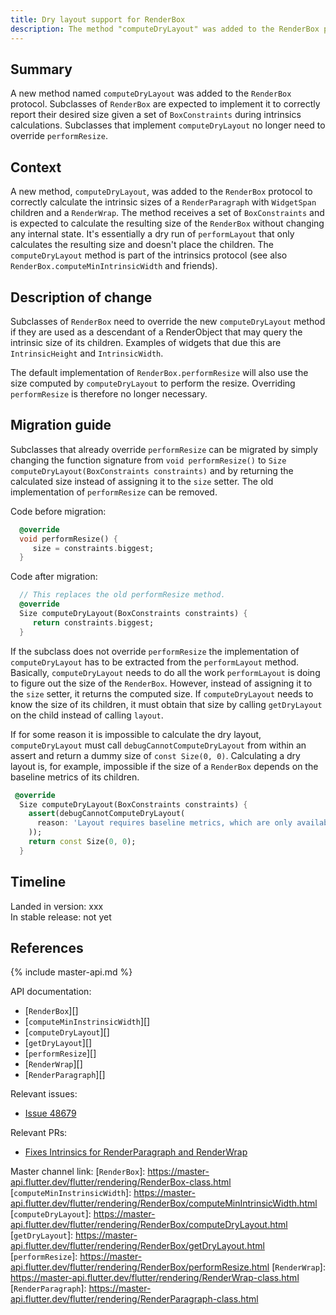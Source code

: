 ```yaml
---
title: Dry layout support for RenderBox
description: The method "computeDryLayout" was added to the RenderBox protocol to correctly calculate its intrinsic size in certain situations.
---
```


## Summary

A new method named `computeDryLayout` was added to the `RenderBox` protocol.
Subclasses of `RenderBox` are expected to implement it to correctly report
their desired size given a set of `BoxConstraints` during intrinsics
calculations. Subclasses that implement `computeDryLayout` no longer need to
override `performResize`.

## Context

A new method, `computeDryLayout`, was added to the `RenderBox` protocol to correctly
calculate the intrinsic sizes of a `RenderParagraph` with `WidgetSpan` children and a `RenderWrap`. The method receives a set of `BoxConstraints` and is
expected to calculate the resulting size of the `RenderBox` without changing
any internal state. It's essentially a dry run of `performLayout` that only
calculates the resulting size and doesn't place the children. The
`computeDryLayout` method is part of the intrinsics protocol (see also
`RenderBox.computeMinIntrinsicWidth` and friends).

## Description of change

Subclasses of `RenderBox` need to override the new `computeDryLayout` method
if they are used as a descendant of a RenderObject that may query the intrinsic
size of its children. Examples of widgets that due this are `IntrinsicHeight`
and `IntrinsicWidth`.

The default implementation of `RenderBox.performResize` will also use the size
computed by `computeDryLayout` to perform the resize. Overriding `performResize`
is therefore no longer necessary.

## Migration guide

Subclasses that already override `performResize` can be migrated by simply
changing the function signature from `void performResize()` to
`Size computeDryLayout(BoxConstraints constraints)` and by returning the
calculated size instead of assigning it to the `size` setter. The old
implementation of `performResize` can be removed.

Code before migration:

<!-- skip -->
```dart
  @override
  void performResize() {
     size = constraints.biggest;
  }
```

Code after migration:

<!-- skip -->
```dart
  // This replaces the old performResize method.
  @override
  Size computeDryLayout(BoxConstraints constraints) {
     return constraints.biggest;
  }
```

If the subclass does not override `performResize` the implementation of
`computeDryLayout` has to be extracted from the `performLayout` method.
Basically, `computeDryLayout` needs to do all the work `performLayout` is doing
to figure out the size of the `RenderBox`. However, instead of assigning it
to the `size` setter, it returns the computed size. If `computeDryLayout`
needs to know the size of its children, it must obtain that size by calling
`getDryLayout` on the child instead of calling `layout`.

If for some reason it is impossible to calculate the dry layout, `computeDryLayout`
must call `debugCannotComputeDryLayout` from within an assert and return a dummy
size of `const Size(0, 0)`. Calculating a dry layout is, for example, impossible
if the size of a `RenderBox` depends on the baseline metrics of its children.

<!-- skip -->
```dart
 @override
  Size computeDryLayout(BoxConstraints constraints) {
    assert(debugCannotComputeDryLayout(
      reason: 'Layout requires baseline metrics, which are only available after a full layout.'
    ));
    return const Size(0, 0);
  }
```

## Timeline

Landed in version: xxx<br>
In stable release: not yet

## References

{% include master-api.md %}

API documentation:
* [`RenderBox`][]
* [`computeMinInstrinsicWidth`][]
* [`computeDryLayout`][]
* [`getDryLayout`][]
* [`performResize`][]
* [`RenderWrap`][]
* [`RenderParagraph`][]

Relevant issues:
* [Issue 48679][]

Relevant PRs:
* [Fixes Intrinsics for RenderParagraph and RenderWrap][]

Master channel link:
[`RenderBox`]: https://master-api.flutter.dev/flutter/rendering/RenderBox-class.html
[`computeMinInstrinsicWidth`]: https://master-api.flutter.dev/flutter/rendering/RenderBox/computeMinIntrinsicWidth.html
[`computeDryLayout`]: https://master-api.flutter.dev/flutter/rendering/RenderBox/computeDryLayout.html
[`getDryLayout`]: https://master-api.flutter.dev/flutter/rendering/RenderBox/getDryLayout.html
[`performResize`]: https://master-api.flutter.dev/flutter/rendering/RenderBox/performResize.html
[`RenderWrap`]: https://master-api.flutter.dev/flutter/rendering/RenderWrap-class.html
[`RenderParagraph`]: https://master-api.flutter.dev/flutter/rendering/RenderParagraph-class.html

[Issue 48679]: {{site.github}}/flutter/flutter/issues/48679]
[Fixes Intrinsics for RenderParagraph and RenderWrap]: {{site.github}}/flutter/flutter/pull/70656
